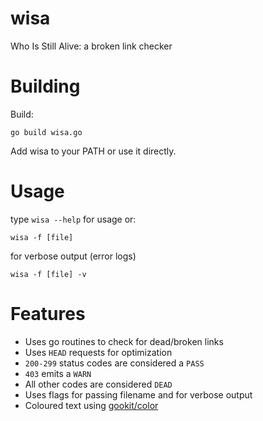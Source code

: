 # wisa
Who Is Still Alive: a broken link checker

# Building

Build:

```go build wisa.go```

Add wisa to your PATH or use it directly.

# Usage
type `wisa --help` for usage or:

```wisa -f [file]```

for verbose output (error logs)

```wisa -f [file] -v```

# Features

- Uses go routines to check for dead/broken links
- Uses `HEAD` requests for optimization
- `200-299` status codes are considered a `PASS`
- `403` emits a `WARN`
- All other codes are considered `DEAD`
- Uses flags for passing filename and for verbose output
- Coloured text using [gookit/color](https://github.com/gookit/color)